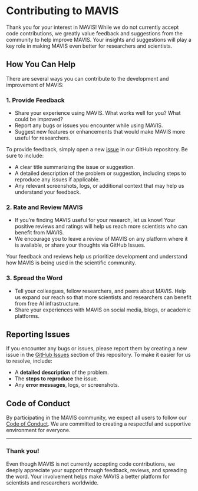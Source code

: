 # Contributing to MAVIS

Thank you for your interest in MAVIS! While we do not currently accept code contributions, we greatly value feedback and suggestions from the community to help improve MAVIS. Your insights and suggestions will play a key role in making MAVIS even better for researchers and scientists.

## How You Can Help

There are several ways you can contribute to the development and improvement of MAVIS:

### 1. **Provide Feedback**
   - Share your experience using MAVIS. What works well for you? What could be improved?
   - Report any bugs or issues you encounter while using MAVIS.
   - Suggest new features or enhancements that would make MAVIS more useful for researchers.

   To provide feedback, simply open a new [issue](https://github.com/Peharge/MAVIS/issues) in our GitHub repository. Be sure to include:
   - A clear title summarizing the issue or suggestion.
   - A detailed description of the problem or suggestion, including steps to reproduce any issues if applicable.
   - Any relevant screenshots, logs, or additional context that may help us understand your feedback.

### 2. **Rate and Review MAVIS**
   - If you’re finding MAVIS useful for your research, let us know! Your positive reviews and ratings will help us reach more scientists who can benefit from MAVIS.
   - We encourage you to leave a review of MAVIS on any platform where it is available, or share your thoughts via GitHub Issues.
   
   Your feedback and reviews help us prioritize development and understand how MAVIS is being used in the scientific community.

### 3. **Spread the Word**
   - Tell your colleagues, fellow researchers, and peers about MAVIS. Help us expand our reach so that more scientists and researchers can benefit from free AI infrastructure.
   - Share your experiences with MAVIS on social media, blogs, or academic platforms.

## Reporting Issues

If you encounter any bugs or issues, please report them by creating a new issue in the [GitHub Issues](https://github.com/Peharge/MAVIS/issues) section of this repository. To make it easier for us to resolve, include:

- A **detailed description** of the problem.
- The **steps to reproduce** the issue.
- Any **error messages**, logs, or screenshots.
  
## Code of Conduct

By participating in the MAVIS community, we expect all users to follow our [Code of Conduct](CODE_OF_CONDUCT.md). We are committed to creating a respectful and supportive environment for everyone.

---

### Thank you!

Even though MAVIS is not currently accepting code contributions, we deeply appreciate your support through feedback, reviews, and spreading the word. Your involvement helps make MAVIS a better platform for scientists and researchers worldwide.
